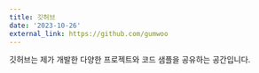 ```yaml
---
title: 깃허브
date: '2023-10-26'
external_link: https://github.com/gumwoo
---
```


<div style="text-align: justify;">깃허브는 제가 개발한 다양한 프로젝트와 코드 샘플을 공유하는 공간입니다.</div>
